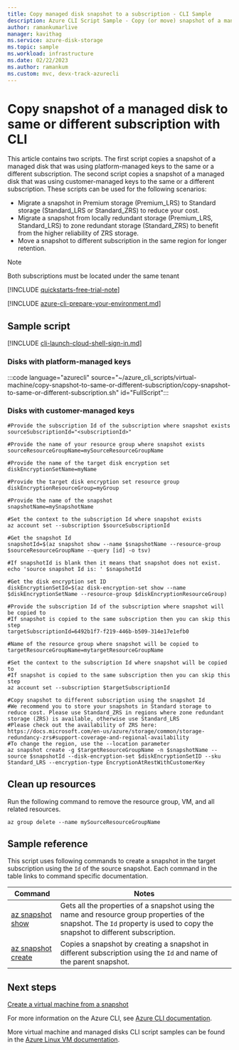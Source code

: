 ```yaml
---
title: Copy managed disk snapshot to a subscription - CLI Sample
description: Azure CLI Script Sample - Copy (or move) snapshot of a managed disk to same or different subscription with CLI
author: ramankumarlive
manager: kavithag
ms.service: azure-disk-storage
ms.topic: sample
ms.workload: infrastructure
ms.date: 02/22/2023
ms.author: ramankum
ms.custom: mvc, devx-track-azurecli
---
```


# Copy snapshot of a managed disk to same or different subscription with CLI

This article contains two scripts. The first script copies a snapshot of a managed disk that was using platform-managed keys to the same or a different subscription. The second script copies a snapshot of a managed disk that was using customer-managed keys to the same or a different subscription. These scripts can be used for the following scenarios:

- Migrate a snapshot in Premium storage (Premium_LRS) to Standard storage (Standard_LRS or Standard_ZRS) to reduce your cost.
- Migrate a snapshot from locally redundant storage (Premium_LRS, Standard_LRS) to zone redundant storage (Standard_ZRS) to benefit from the higher reliability of ZRS storage.
- Move a snapshot to different subscription in the same region for longer retention.

> [!NOTE]
> Both subscriptions must be located under the same tenant

[!INCLUDE [quickstarts-free-trial-note](../../../includes/quickstarts-free-trial-note.md)]

[!INCLUDE [azure-cli-prepare-your-environment.md](~/articles/reusable-content/azure-cli/azure-cli-prepare-your-environment.md)]

## Sample script

[!INCLUDE [cli-launch-cloud-shell-sign-in.md](../../../includes/cli-launch-cloud-shell-sign-in.md)]

### Disks with platform-managed keys

:::code language="azurecli" source="~/azure_cli_scripts/virtual-machine/copy-snapshot-to-same-or-different-subscription/copy-snapshot-to-same-or-different-subscription.sh" id="FullScript":::

### Disks with customer-managed keys

```azurecli
#Provide the subscription Id of the subscription where snapshot exists
sourceSubscriptionId="<subscriptionId>"

#Provide the name of your resource group where snapshot exists
sourceResourceGroupName=mySourceResourceGroupName

#Provide the name of the target disk encryption set
diskEncryptionSetName=myName

#Provide the target disk encryption set resource group
diskEncryptionResourceGroup=myGroup

#Provide the name of the snapshot
snapshotName=mySnapshotName

#Set the context to the subscription Id where snapshot exists
az account set --subscription $sourceSubscriptionId

#Get the snapshot Id 
snapshotId=$(az snapshot show --name $snapshotName --resource-group $sourceResourceGroupName --query [id] -o tsv)

#If snapshotId is blank then it means that snapshot does not exist.
echo 'source snapshot Id is: ' $snapshotId

#Get the disk encryption set ID
diskEncryptionSetId=$(az disk-encryption-set show --name $diskEncryptionSetName --resource-group $diskEncryptionResourceGroup)

#Provide the subscription Id of the subscription where snapshot will be copied to
#If snapshot is copied to the same subscription then you can skip this step
targetSubscriptionId=6492b1f7-f219-446b-b509-314e17e1efb0

#Name of the resource group where snapshot will be copied to
targetResourceGroupName=mytargetResourceGroupName

#Set the context to the subscription Id where snapshot will be copied to
#If snapshot is copied to the same subscription then you can skip this step
az account set --subscription $targetSubscriptionId

#Copy snapshot to different subscription using the snapshot Id
#We recommend you to store your snapshots in Standard storage to reduce cost. Please use Standard_ZRS in regions where zone redundant storage (ZRS) is available, otherwise use Standard_LRS
#Please check out the availability of ZRS here: https://docs.microsoft.com/en-us/azure/storage/common/storage-redundancy-zrs#support-coverage-and-regional-availability
#To change the region, use the --location parameter
az snapshot create -g $targetResourceGroupName -n $snapshotName --source $snapshotId --disk-encryption-set $diskEncryptionSetID --sku Standard_LRS --encryption-type EncryptionAtRestWithCustomerKey
```

## Clean up resources

Run the following command to remove the resource group, VM, and all related resources.

```azurecli-interactive
az group delete --name mySourceResourceGroupName
```

## Sample reference

This script uses following commands to create a snapshot in the target subscription using the `Id` of the source snapshot. Each command in the table links to command specific documentation.

| Command | Notes |
|---|---|
| [az snapshot show](/cli/azure/snapshot) | Gets all the properties of a snapshot using the name and resource group properties of the snapshot. The `Id` property is used to copy the snapshot to different subscription.  |
| [az snapshot create](/cli/azure/snapshot) | Copies a snapshot by creating a snapshot in different subscription using the `Id` and name of the parent snapshot.  |

## Next steps

[Create a virtual machine from a snapshot](./virtual-machines-linux-cli-sample-create-vm-from-snapshot.md?toc=%2fazure%2fvirtual-machines%2flinux%2ftoc.json)

For more information on the Azure CLI, see [Azure CLI documentation](/cli/azure).

More virtual machine and managed disks CLI script samples can be found in the [Azure Linux VM documentation](../linux/cli-samples.md?toc=%2fazure%2fvirtual-machines%2flinux%2ftoc.json).
